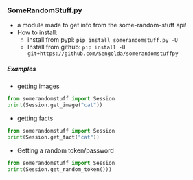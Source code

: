 ### SomeRandomStuff.py
- a module made to get info from the some-random-stuff api!
- How to install:
   - install from pypi: `pip install somerandomstuff.py -U`
    - Install from github: `pip install -U git+https://github.com/Sengolda/somerandomstuffpy`

##### Examples
- getting images
```py
from somerandomstuff import Session
print(Session.get_image("cat"))
```
- getting facts
```py
from somerandomstuff import Session
print(Session.get_fact("cat"))
```
- Getting a random token/password
```py
from somerandomstuff import Session
print(Session.get_random_token()))
```
